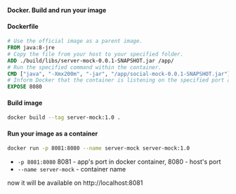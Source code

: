 **Docker. Build and run your image**

#### Dockerfile
```dockerfile
# Use the official image as a parent image.
FROM java:8-jre
# Copy the file from your host to your specified folder.
ADD ./build/libs/server-mock-0.0.1-SNAPSHOT.jar /app/
# Run the specified command within the container.
CMD ["java", "-Xmx200m", "-jar", "/app/social-mock-0.0.1-SNAPSHOT.jar"]
# Inform Docker that the container is listening on the specified port at runtime.
EXPOSE 8080
```

#### Build image
```bash
docker build --tag server-mock:1.0 .
```

#### Run your image as a container
```bash
docker run -p 8081:8080 --name server-mock server-mock:1.0
```
 - `-p 8081:8080` 8081 - app's port in docker container, 8080 - host's port
 - `--name server-mock` - container name
 
 now it will be available on http://localhost:8081